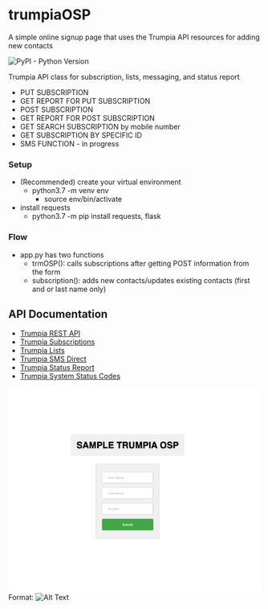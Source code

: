 # trumpiaOSP
A simple online signup page that uses the Trumpia API resources for adding new contacts

![PyPI - Python Version](https://img.shields.io/badge/python-3.6-blue)

Trumpia API class for subscription, lists, messaging, and status report
- PUT SUBSCRIPTION
- GET REPORT FOR PUT SUBSCRIPTION
- POST SUBSCRIPTION
- GET REPORT FOR POST SUBSCRIPTION
- GET SEARCH SUBSCRIPTION by mobile number
- GET SUBSCRIPTION BY SPECIFIC ID
- SMS FUNCTION - in progress

### Setup
- (Recommended) create your virtual environment
  - python3.7 -m venv env
    - source env/bin/activate
- install requests
  - python3.7 -m pip install requests, flask

### Flow
- app.py has two functions
    - trmOSP(): calls subscriptions after getting POST information from the form
    - subscription(): adds new contacts/updates existing contacts (first and or last name only)

## API Documentation
 - [Trumpia REST API](http://classic.trumpia.com/api/docs/rest/overview.php)
 - [Trumpia Subscriptions](http://classic.trumpia.com/api/docs/rest/functions/subscription.php)
 - [Trumpia Lists](http://classic.trumpia.com/api/docs/rest/functions/list.php)
 - [Trumpia SMS Direct](http://classic.trumpia.com/api/docs/rest/functions/direct-sms.php)
 - [Trumpia Status Report](http://classic.trumpia.com/api/docs/rest/functions/report.php)
 - [Trumpia System Status Codes](http://classic.trumpia.com/api/docs/rest/status-code.php)

 ![GitHub Logo](/screenshot/screenshot.png)
Format: ![Alt Text](url)
